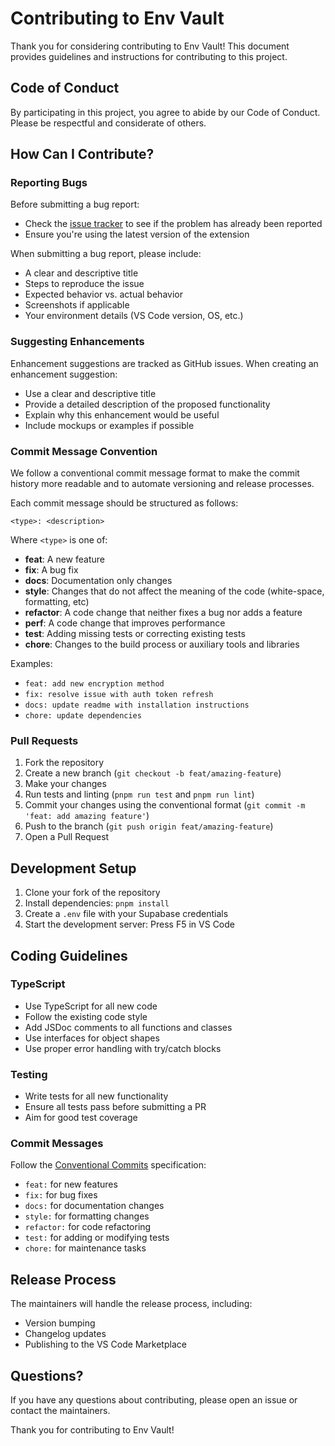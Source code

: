 # Contributing to Env Vault

Thank you for considering contributing to Env Vault! This document provides guidelines and instructions for contributing to this project.

## Code of Conduct

By participating in this project, you agree to abide by our Code of Conduct. Please be respectful and considerate of others.

## How Can I Contribute?

### Reporting Bugs

Before submitting a bug report:
- Check the [issue tracker](https://github.com/berzz26/env-vault/issues) to see if the problem has already been reported
- Ensure you're using the latest version of the extension

When submitting a bug report, please include:
- A clear and descriptive title
- Steps to reproduce the issue
- Expected behavior vs. actual behavior
- Screenshots if applicable
- Your environment details (VS Code version, OS, etc.)

### Suggesting Enhancements

Enhancement suggestions are tracked as GitHub issues. When creating an enhancement suggestion:
- Use a clear and descriptive title
- Provide a detailed description of the proposed functionality
- Explain why this enhancement would be useful
- Include mockups or examples if possible

### Commit Message Convention

We follow a conventional commit message format to make the commit history more readable and to automate versioning and release processes.

Each commit message should be structured as follows:

```
<type>: <description>
```

Where `<type>` is one of:

- **feat**: A new feature
- **fix**: A bug fix
- **docs**: Documentation only changes
- **style**: Changes that do not affect the meaning of the code (white-space, formatting, etc)
- **refactor**: A code change that neither fixes a bug nor adds a feature
- **perf**: A code change that improves performance
- **test**: Adding missing tests or correcting existing tests
- **chore**: Changes to the build process or auxiliary tools and libraries

Examples:
- `feat: add new encryption method`
- `fix: resolve issue with auth token refresh`
- `docs: update readme with installation instructions`
- `chore: update dependencies`

### Pull Requests

1. Fork the repository
2. Create a new branch (`git checkout -b feat/amazing-feature`)
3. Make your changes
4. Run tests and linting (`pnpm run test` and `pnpm run lint`)
5. Commit your changes using the conventional format (`git commit -m 'feat: add amazing feature'`)
6. Push to the branch (`git push origin feat/amazing-feature`)
7. Open a Pull Request

## Development Setup

1. Clone your fork of the repository
2. Install dependencies: `pnpm install`
3. Create a `.env` file with your Supabase credentials
4. Start the development server: Press F5 in VS Code

## Coding Guidelines

### TypeScript

- Use TypeScript for all new code
- Follow the existing code style
- Add JSDoc comments to all functions and classes
- Use interfaces for object shapes
- Use proper error handling with try/catch blocks

### Testing

- Write tests for all new functionality
- Ensure all tests pass before submitting a PR
- Aim for good test coverage

### Commit Messages

Follow the [Conventional Commits](https://www.conventionalcommits.org/) specification:

- `feat:` for new features
- `fix:` for bug fixes
- `docs:` for documentation changes
- `style:` for formatting changes
- `refactor:` for code refactoring
- `test:` for adding or modifying tests
- `chore:` for maintenance tasks

## Release Process

The maintainers will handle the release process, including:
- Version bumping
- Changelog updates
- Publishing to the VS Code Marketplace

## Questions?

If you have any questions about contributing, please open an issue or contact the maintainers.

Thank you for contributing to Env Vault!
